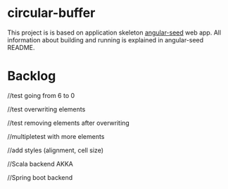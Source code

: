 # circular-buffer

This project is is based on application skeleton [angular-seed](https://github.com/angular/angular-seed) web app.
All information about building and running is explained in angular-seed README.

# Backlog



//test going from 6 to 0

//test overwriting elements

//test removing elements after overwriting

//multipletest with more elements

//add styles (alignment, cell size)

//Scala backend AKKA

//Spring boot backend

